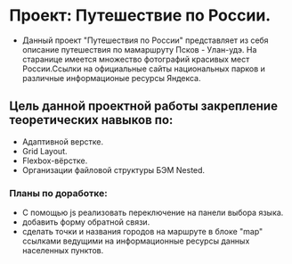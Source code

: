 # Проект: Путешествие по России.
- Данный проект  "Путешествия по России" представляет из себя описание путешествия по  мамаршруту Псков - Улан-удэ. 
На старанице имеется множество фотографий красивых мест России.Ссылки на официальные сайты национальных парков и различные информационые 
ресурсы Яндекса. 
## Цель данной проектной работы закрепление теоретических  навыков по:
- Адаптивной верстке.
- Grid Layout.
- Flexbox-вёрстке.
- Организации файловой структуры БЭМ Nested.
### Планы по доработке:
- С помощью js реализовать переключение на панели выбора языка.
- добавить форму обратной связи.
- сделать точки и названия городов на маршруте в блоке "map" ссылками ведущими на информационные 
ресурсы данных населенных пунктов.  



